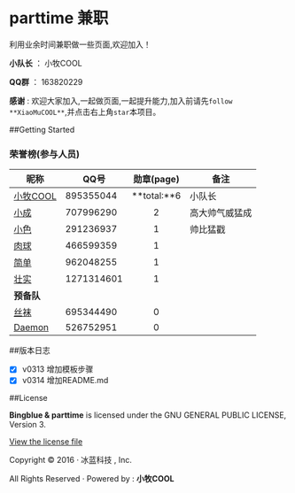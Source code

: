 ﻿# parttime 兼职

利用业余时间兼职做一些页面,欢迎加入！

**小队长** ： 小牧COOL

**QQ群** ： 163820229

**感谢** : 欢迎大家加入,一起做页面,一起提升能力,加入前请先`follow **XiaoMuCOOL**`,并点击右上角`star`本项目。

##Getting Started
### 荣誉榜(参与人员)
昵称 | **QQ号** | 勋章(page) | 备注
---- |--------- |:------------:| ----
[小牧COOL][1] | 895355044  | **total:**6 | 小队长
[小成][2]     | 707996290  | 2           | 高大帅气威猛成
[小色][3]     | 291236937  | 1           | 帅比猛戳
[肉球][4]     | 466599359  | 1           | 
[简单][5]     | 962048255  | 1           | 
[壮实][6]     | 1271314601 | 1           | 
**预备队**    |            |             | 
[丝袜][7]     | 695344490  | 0           | 
[Daemon][8]   | 526752951  | 0           | 

##版本日志
- [X] v0313 增加模板步骤
- [X] v0314 增加README.md

##License

**Bingblue & parttime** is licensed under the GNU GENERAL PUBLIC LICENSE, Version 3. 

[View the license file](https://github.com/bingblue/parttime/blob/master/LICENSE)

Copyright © 2016 · 冰蓝科技 , Inc. 

All Rights Reserved · Powered by : **小牧COOL**

[1]:https://github.com/XiaoMuCOOL/
[2]:https://github.com/xiaochenggit/
[3]:https://github.com/kehuayuan/
[4]:https://github.com/rouqiu110/
[5]:https://github.com/xmdatuer/
[6]:https://github.com/linyezz/
[7]:https://github.com/pengle609/
[8]:https://github.com/zhiyandaemon/